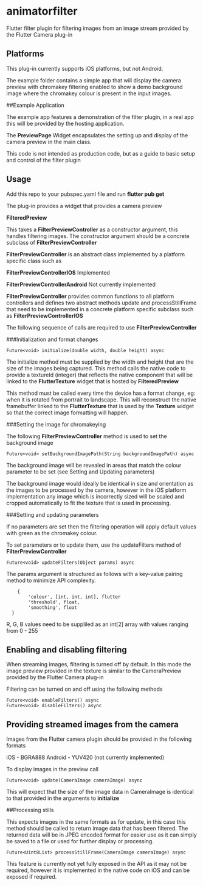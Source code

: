 # animatorfilter

Flutter filter plugin for filtering images from an image stream provided by the Flutter Camera plug-in

## Platforms

This plug-in currently supports iOS platforms, but not Android.

The example folder contains a simple app that will display the camera preview with chromakey filtering enabled to show a demo background image where the chromakey colour is present in the input images.

##Example Application 

The example app features a demonstration of the filter plugin, in a real app this will be provided by the hosting application. 

The **PreviewPage** Widget encapsulates the setting up and display of the camera preview in the main class. 

This code is not intended as production code, but as a guide to basic setup and control of the filter plugin

## Usage

Add this repo to your pubspec.yaml file and run **flutter pub get**

The plug-in provides a widget that provides a camera preview 

**FilteredPreview**

This takes a **FilterPreviewController** as a constructor argument, this handles filtering images. The constructor argument should be a concrete subclass of **FilterPreviewController**

**FilterPreviewController** is an abstract class implemented by a platform specific class such as 

**FilterPreviewControllerIOS** Implemented

**FilterPreviewControllerAndroid** Not currently implemented

**FilterPreviewController** provides common functions to all platform controllers and defines two abstract methods update and processStillFrame that need to be implemented in a concrete platform specific subclass such as **FilterPreviewControllerIOS**

The following sequence of calls are required to use **FilterPreviewController**

###Initialization and format changes

	Future<void> initialize(double width, double height) async

The initialize method must be supplied by the width and height that are the size of the images being captured. This method calls the native code to provide a textureId (integer) that reflects the native component that will be linked to the **FlutterTexture** widget that is hosted by **FilteredPreview**

This method must be called every time the device has a format change, eg: when it is rotated from portrait to landscape. This will reconstruct the native framebuffer linked to the **FlutterTexture** that is used by the **Texture** widget so that the correct image formatting will happen.

###Setting the image for chromakeying 

The following **FilterPreviewController** method is used to set the background image 

	Future<void> setBackgroundImagePath(String backgroundImagePath) async
	
The background image will be revealed in areas that match the colour parameter to be set (see Setting and Updating parameters)

The background image would ideally be identical in size and orientation as the images to be processed by the camera, however in the iOS platform implementation any image which is incorrectly sized will be scaled and cropped automatically to fit the texture that is used in processing.

###Setting and updating parameters

If no parameters are set then the filtering operation will apply default values with green as the chromakey colour. 

To set parameters or to update them, use the updateFilters method of **FilterPreviewController**

	Future<void> updateFilters(Object params) async 
	
The params argument is structured as follows with a key-value pairing method to minimize API complexity.

 		{ 
     		'colour', [int, int, int], flutter 
     		'threshold', float,
      		'smoothing', float
      }
   
  R, G, B values need to be suppliled as an int[2] array with values ranging from 0 - 255
  
## Enabling and disabling filtering 

When streaming images, filtering is turned off by default. In this mode the image preview provided in the texture is similar to the CameraPreview provided by the Flutter Camera plug-in

Filtering can be turned on and off using the following methods 

	Future<void> enableFilters() async 
	Future<void> disableFilters() async   
  
## Providing streamed images from the camera

Images from the Flutter camera plugin should be provided in the following formats 

iOS - BGRA888
Android - YUV420 (not currently implemented)

To display images in the preview call

	Future<void> update(CameraImage cameraImage) async
	
This will expect that the size of the image data in CameraImage is identical to that provided in the arguments to **initialize**


##Processing stills 

This expects images in the same formats as for update,  in this case this method should be called to return image data that has been filtered. The returned data will be in JPEG encoded format for easier use as it can simply be saved to a file or used for further display or processing. 

	Future<Uint8List> processStillFrame(CameraImage cameraImage) async 
	
This feature is currently not yet fully exposed in the API as it may not be required, however it is implemented in the native code on iOS and can be exposed if required. 




